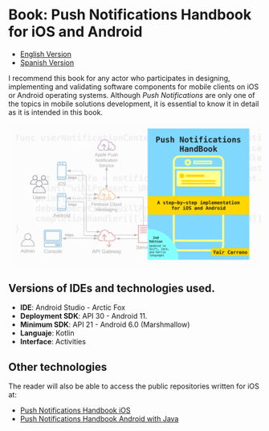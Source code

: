 # Book: Push Notifications Handbook for iOS and Android

- [English Version](https://leanpub.com/push-notifications-ios-android)
- [Spanish Version](https://leanpub.com/push-notifications-ios-android-spanish)

I recommend this book for any actor who participates in designing, implementing and validating software components for mobile clients on iOS or Android operating systems. Although *Push Notifications* are only one of the topics in mobile solutions development, it is essential to know it in detail as it is intended in this book.

![Push Notifications Handbook for iOS and Android](https://github.com/yaircarreno/Push-Notifications-Handbook-Android-Kotlin/blob/main/screenshot/posts-cover.png)

## Versions of IDEs and technologies used.

- **IDE**: Android Studio - Arctic Fox
- **Deployment SDK**: API 30 - Android 11.
- **Minimum SDK**: API 21 - Android 6.0 (Marshmallow)
- **Languaje**: Kotlin
- **Interface**: Activities

## Other technologies

The reader will also be able to access the public repositories written for iOS at:

- [Push Notifications Handbook iOS](https://github.com/yaircarreno/Push-Notifications-Handbook-iOS)
- [Push Notifications Handbook Android with Java](https://github.com/yaircarreno/Push-Notifications-Handbook-Android)